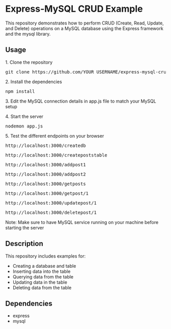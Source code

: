<h1>Express-MySQL CRUD Example</h1>

<p>This repository demonstrates how to perform CRUD (Create, Read, Update, and Delete) operations on a MySQL database using the Express framework and the mysql library.</p>

<h2>Usage</h2>

<p>1. Clone the repository</p>
<pre>git clone https://github.com/YOUR_USERNAME/express-mysql-crud-example.git</pre>

<p>2. Install the dependencies</p>
<pre>npm install</pre>

<p>3. Edit the MySQL connection details in app.js file to match your MySQL setup</p>

<p>4. Start the server</p>
<pre>nodemon app.js</pre>

<p>5. Test the different endpoints on your browser</p>
<pre>http://localhost:3000/createdb</pre>
<pre>http://localhost:3000/createpoststable</pre>
<pre>http://localhost:3000/addpost1</pre>
<pre>http://localhost:3000/addpost2</pre>
<pre>http://localhost:3000/getposts</pre>
<pre>http://localhost:3000/getpost/1</pre>
<pre>http://localhost:3000/updatepost/1</pre>
<pre>http://localhost:3000/deletepost/1</pre>

<p>Note: Make sure to have MySQL service running on your machine before starting the server</p>

<h2>Description</h2>

<p>This repository includes examples for:</p>
<ul>
  <li>Creating a database and table</li>
  <li>Inserting data into the table</li>
  <li>Querying data from the table</li>
  <li>Updating data in the table</li>
  <li>Deleting data from the table</li>
</ul>

<h2>Dependencies</h2>
<ul>
  <li>express</li>
  <li>mysql</li>
</ul>
